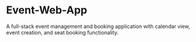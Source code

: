 # Event-Web-App
A full-stack event management and booking application with calendar view, event creation, and seat booking functionality.
